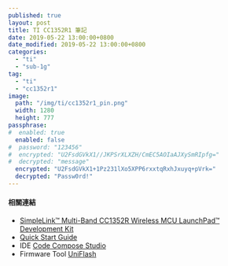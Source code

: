 ```yaml
---
published: true
layout: post
title: TI CC1352R1 筆記
date: 2019-05-22 13:00:00+0800
date_modified: 2019-05-22 13:00:00+0800
categories:
  - "ti"
  - "sub-1g"
tag:
  - "ti"
  - "cc1352r1"
image:
  path: "/img/ti/cc1352r1_pin.png"
  width: 1280
  height: 777
passphrase: 
#  enabled: true
  enabled: false
#  password: "123456"
#  encrypted: "U2FsdGVkX1//JKPSrXLXZH/CmEC5AOIaAJXySmRIpfg="
#  decrypted: "message"
  encrypted: "U2FsdGVkX1+1Pz231lXo5XPP6rxxtqRxhJxuyq+pVrk="
  decrypted: "Passw0rd!"
---
```


#### **相關連結**

- [SimpleLink™ Multi-Band CC1352R Wireless MCU LaunchPad™ Development Kit](http://www.ti.com/tool/LAUNCHXL-CC1352R1)
- [Quick Start Guide](http://www.ti.com/lit/ml/swru525d/swru525d.pdf)
- IDE [Code Compose Studio](http://processors.wiki.ti.com/index.php/Download_CCS)
- Firmware Tool [UniFlash](http://processors.wiki.ti.com/index.php/Category:CCS_UniFlash) 
